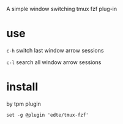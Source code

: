 A simple window switching tmux fzf plug-in


# use

`c-h` switch last window arrow sessions

`c-l` search all window arrow sessions

# install

by tpm plugin

```
set -g @plugin 'edte/tmux-fzf'
```
